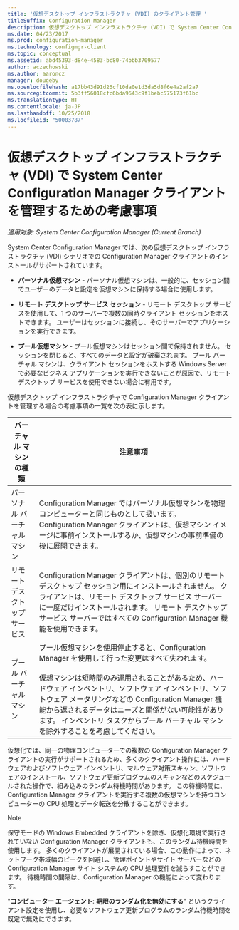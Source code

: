 ```yaml
---
title: '仮想デスクトップ インフラストラクチャ (VDI) のクライアント管理 '
titleSuffix: Configuration Manager
description: 仮想デスクトップ インフラストラクチャ (VDI) で System Center Configuration Manager クライアントを管理します。
ms.date: 04/23/2017
ms.prod: configuration-manager
ms.technology: configmgr-client
ms.topic: conceptual
ms.assetid: abd45393-d84e-4583-bc80-74bbb3709577
author: aczechowski
ms.author: aaroncz
manager: dougeby
ms.openlocfilehash: a17bb43d91d26cf10da0e1d3da5d8f6e4a2af2a7
ms.sourcegitcommit: 5b3ff56018cfc6bda9643c9f1bebc575173f61bc
ms.translationtype: HT
ms.contentlocale: ja-JP
ms.lasthandoff: 10/25/2018
ms.locfileid: "50083787"
---
```

# <a name="considerations-for-managing-system-center-configuration-manager-clients--in-a-virtual-desktop-infrastructure-vdi"></a>仮想デスクトップ インフラストラクチャ (VDI) で System Center Configuration Manager クライアントを管理するための考慮事項

*適用対象: System Center Configuration Manager (Current Branch)*

System Center Configuration Manager では、次の仮想デスクトップ インフラストラクチャ (VDI) シナリオでの Configuration Manager クライアントのインストールがサポートされています。  

-   **パーソナル仮想マシン** - パーソナル仮想マシンは、一般的に、セッション間でユーザーのデータと設定を仮想マシンに保持する場合に使用します。  

-   **リモート デスクトップ サービス セッション** - リモート デスクトップ サービスを使用して、1 つのサーバーで複数の同時クライアント セッションをホストできます。 ユーザーはセッションに接続し、そのサーバーでアプリケーションを実行できます。  

-   **プール仮想マシン** - プール仮想マシンはセッション間で保持されません。 セッションを閉じると、すべてのデータと設定が破棄されます。 プール バーチャル マシンは、クライアント セッションをホストする Windows Server で必要なビジネス アプリケーションを実行できないことが原因で、リモート デスクトップ サービスを使用できない場合に有用です。  

 仮想デスクトップ インフラストラクチャで Configuration Manager クライアントを管理する場合の考慮事項の一覧を次の表に示します。  

|バーチャル マシンの種類|注意事項|  
|--------------------------|--------------------|  
|パーソナル バーチャル マシン|Configuration Manager ではパーソナル仮想マシンを物理コンピューターと同じものとして扱います。 Configuration Manager クライアントは、仮想マシン イメージに事前インストールするか、仮想マシンの事前準備の後に展開できます。|  
|リモート デスクトップ サービス|Configuration Manager クライアントは、個別のリモート デスクトップ セッション用にインストールされません。 クライアントは、リモート デスクトップ サービス サーバーに一度だけインストールされます。 リモート デスクトップ サービス サーバーではすべての Configuration Manager 機能を使用できます。|  
|プール バーチャル マシン|プール仮想マシンを使用停止すると、Configuration Manager を使用して行った変更はすべて失われます。<br /><br /> 仮想マシンは短時間のみ運用されることがあるため、ハードウェア インベントリ、ソフトウェア インベントリ、ソフトウェア メータリングなどの Configuration Manager 機能から返されるデータはニーズと関係がない可能性があります。 インベントリ タスクからプール バーチャル マシンを除外することを考慮してください。|  

 仮想化では、同一の物理コンピューターでの複数の Configuration Manager クライアントの実行がサポートされるため、多くのクライアント操作には、ハードウェアおよびソフトウェア インベントリ、マルウェア対策スキャン、ソフトウェアのインストール、ソフトウェア更新プログラムのスキャンなどのスケジュールされた操作で、組み込みのランダム待機時間があります。 この待機時間に、Configuration Manager クライアントを実行する複数の仮想マシンを持つコンピューターの CPU 処理とデータ転送を分散することができます。  

> [!NOTE]  
>  保守モードの Windows Embedded クライアントを除き、仮想化環境で実行されていない Configuration Manager クライアントも、このランダム待機時間を使用します。 多くのクライアントが展開されている場合、この動作によって、ネットワーク帯域幅のピークを回避し、管理ポイントやサイト サーバーなどの Configuration Manager サイト システムの CPU 処理要件を減らすことができます。 待機時間の間隔は、Configuration Manager の機能によって変わります。  
>   
>  "**コンピューター エージェント**: **期限のランダム化を無効にする**" というクライアント設定を使用し、必要なソフトウェア更新プログラムのランダム待機時間を既定で無効にできます。
